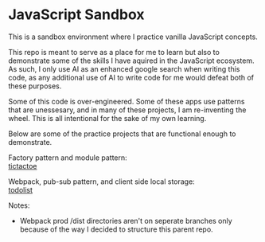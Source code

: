 # JavaScript Sandbox

This is a sandbox environment where I practice vanilla JavaScript concepts.

This repo is meant to serve as a place for me to learn but also to demonstrate
some of the skills I have aquired in the JavaScript ecosystem. As such, I only use AI
as an enhanced google search when writing this code, as any additional use of AI to
write code for me would defeat both of these purposes.

Some of this code is over-engineered. Some of these apps use patterns that are 
unessesary, and in many of these projects, I am re-inventing the wheel. This is
all intentional for the sake of my own learning.

Below are some of the practice projects that are functional enough to demonstrate.

Factory pattern and module pattern:  
[tictactoe](https://tanner-denti.github.io/javascript-sandbox/factory-module-patterns/)

Webpack, pub-sub pattern, and client side local storage:  
[todolist](https://tanner-denti.github.io/javascript-sandbox/webpack-project-local-storage/dist/)  

Notes:
- Webpack prod /dist directories aren't on seperate branches only because of the way I decided to structure this parent repo.  
